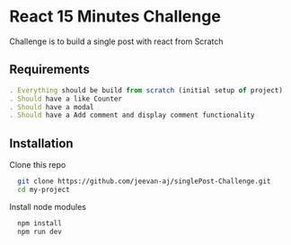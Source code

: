 # React 15 Minutes Challenge

Challenge is to build a single post with react from Scratch



## Requirements

```javascript
. Everything should be build from scratch (initial setup of project)
. Should have a like Counter
. Should have a modal 
. Should have a Add comment and display comment functionality
```


## Installation

Clone this repo 

```bash
  git clone https://github.com/jeevan-aj/singlePost-Challenge.git
  cd my-project
```

Install node modules

```bash
  npm install
  npm run dev
```
    
